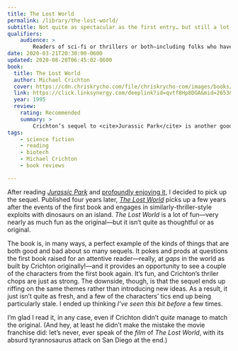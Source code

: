 ```yaml
---
title: The Lost World
permalink: /library/the-lost-world/
subtitle: Not quite as spectacular as the first entry… but still a lot of fun.
qualifiers:
    audience: >
        Readers of sci-fi or thrillers or both—including folks who have read this before (it deserves a good re-read!).
date: 2020-03-21T20:30:00-0600
updated: 2020-08-20T06:45:02-0600
book:
  title: The Lost World
  author: Michael Crichton
  cover: https://cdn.chriskrycho.com/file/chriskrycho-com/images/books/the-lost-world.jpg
  link: https://click.linksynergy.com/deeplink?id=qvtf8Hp8DGA&mid=2653&murl=https%3A%2F%2Fwww.alibris.com%2FThe-Lost-World-Michael-Crichton%2Fbook%2F4049316%3Fmatches%3D1048
  year: 1995
  review:
    rating: Recommended
    summary: >
        Crichton’s sequel to <cite>Jurassic Park</cite> is another good thriller… but doesn’t quite measure up to the original.
tags:
    - science fiction
    - reading
    - biotech
    - Michael Crichton
    - book reviews

---
```


After reading [<cite>Jurassic Park</cite>][jp] and [profoundly enjoying it][jp-review], I decided to pick up the sequel. Published four years later, [<cite>The Lost World</cite>]({{book.link}}) picks up a few years after the events of the first book and engages in similarly-thriller-style exploits with dinosaurs on an island. <cite>The Lost World</cite> is a lot of fun—very nearly as much fun as the original—but it isn’t quite as thoughtful or as original.

The book is, in many ways, a perfect example of the kinds of things that are both good and bad about so many sequels. It pokes and prods at questions the first book raised for an attentive reader—really, at *gaps* in the world as built by Crichton originally!—and it provides an opportunity to see a couple of the characters from the first book again. It’s fun, and Crichton’s thriler chops are just as strong. The downside, though, is that the sequel ends up riffing on the same themes rather than introducing new ideas. As a result, it just isn’t quite as fresh, and a few of the characters’ tics end up being particularly stale. I ended up thinking <i>I’ve seen this bit before</i> a few times.

I’m glad I read it, in any case, even if Crichton didn’t *quite* manage to match the original. (And hey, at least he didn’t make the mistake the movie franchise did: let’s never, ever speak of the *film* of <cite>The Lost World</cite>, with its absurd tyrannosaurus attack on San Diego at the end.)

[jp]: https://click.linksynergy.com/deeplink?id=qvtf8Hp8DGA&mid=2653&murl=https%3A%2F%2Fwww.alibris.com%2FJurassic-Park-Michael-Crichton%2Fbook%2F3483033
[jp-review]: /library/jurassic-park/
